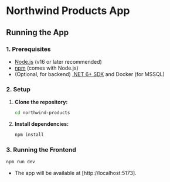 # Northwind Products App

## Running the App

### 1. Prerequisites

- [Node.js](https://nodejs.org/) (v16 or later recommended)
- [npm](https://www.npmjs.com/) (comes with Node.js)
- (Optional, for backend) [.NET 6+ SDK](https://dotnet.microsoft.com/download) and Docker (for MSSQL)

### 2. Setup

1. **Clone the repository:**

   ```sh
   cd northwind-products
   ```

2. **Install dependencies:**
   ```sh
   npm install
   ```

### 3. Running the Frontend

```sh
npm run dev
```

- The app will be available at [http://localhost:5173].

